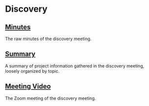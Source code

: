 # Discovery

## [Minutes](Minutes.md)

The raw minutes of the discovery meeting.

## [Summary](Summary.md)

A summary of project information gathered in the discovery meeting, loosely organized by topic.

## [Meeting Video](../Auxiliary%20Files/Videos/CMEClientMeeting1.mp4)

The Zoom meeting of the discovery meeting.